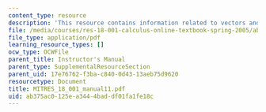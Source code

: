 ```yaml
---
content_type: resource
description: 'This resource contains information related to vectors and matrices. '
file: /media/courses/res-18-001-calculus-online-textbook-spring-2005/ab375ac0125ea3444baddf01fa1fe18c_MITRES_18_001_manual11.pdf
file_type: application/pdf
learning_resource_types: []
ocw_type: OCWFile
parent_title: Instructor's Manual
parent_type: SupplementalResourceSection
parent_uid: 17e76762-f3ba-c840-0d43-13aeb75d9620
resourcetype: Document
title: MITRES_18_001_manual11.pdf
uid: ab375ac0-125e-a344-4bad-df01fa1fe18c
---
```

